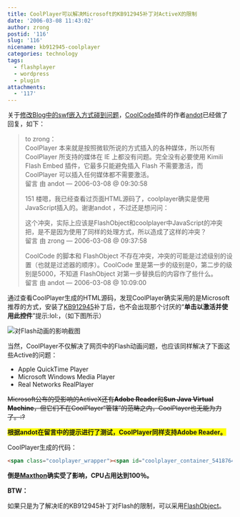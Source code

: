 ```yaml
---
title: CoolPlayer可以解决Microsoft的KB912945补丁对ActiveX的限制
date: '2006-03-08 11:43:02'
author: zrong
postid: '116'
slug: '116'
nicename: kb912945-coolplayer
categories: technology
tags:
  - flashplayer
  - wordpress
  - plugin
attachments:
  - '117'
---
```


关于[修改Blog中的swf嵌入方式碰到问题](https://blog.zengrong.net/post/115.html)，[CoolCode](http://www.coolcode.cn/?p=26)插件的作者[andot](http://www.coolcode.cn/?page_id=17)已经做了回复，如下：

> to zrong：  
>  CoolPlayer 本来就是按照微软所说的方式插入的各种媒体，所以所有
> CoolPlayer 所支持的媒体在 IE 上都没有问题。完全没有必要使用 Kimili
> Flash Embed 插件，它最多只能避免插入 Flash 不需要激活，而 CoolPlayer
> 可以插入任何媒体都不需要激活。  
>  留言 由 andot — 2006-03-08 @ 09:30:58
>
> 151
> 楼嗯，我已经查看过页面HTML源码了，coolplayer确实是使用JavaScript插入的。谢谢andot
> ，不过还是想问问：  
>
> 这个冲突，实际上应该是FlashObject和coolplayer中JavaScript的冲突把，是不是因为使用了同样的处理方式，所以造成了这样的冲突？  
>  留言 由 zrong — 2006-03-08 @ 09:37:58
>
> CoolCode 的脚本和 FlashObject
> 不存在冲突，冲突的可能是过滤级别的设置（也就是过滤器的顺序）。CoolCode
> 里是第一步的级别是0，第二步的级别是5000，不知道 FlashObject
> 对第一步替换后的内容作了些什么。  
>  留言 由 andot — 2006-03-08 @ 10:09:00

<!--more-->  

通过查看CoolPlayer生成的HTML源码，发现CoolPlayer确实采用的是Microsoft推荐的方式，安装了[KB912945](http://support.microsoft.com/kb/912945/en-us)补丁后，也不会出现那个讨厌的“**单击以激活并使用此控件**”提示:lol:，（如下图所示）

![对Flash动画的影响截图](/uploads/2006/03/activex_flash.jpg)

当然，CoolPlayer不仅解决了网页中的Flash动画问题，也应该同样解决了下面这些Active的问题：

- Apple QuickTime Player  
- Microsoft Windows Media Player  
- Real Networks RealPlayer

~~Microsoft公布的受影响的ActiveX还有**Adobe Reader**和**Sun Java Virtual Machine**，但它们不在CoolPlayer“管辖”的范畴之内，CoolPlayer也无能为力了。:?~~  

<span style="background-color: yellow; font-weight: bold">根据andot在留言中的提示进行了测试，CoolPlayer同样支持Adobe Reader。</span>

CoolPlayer生成的代码：

``` html
<span class="coolplayer_wrapper"><span id="coolplayer_container_54187641"><script type="text/javascript"><!-- load_coolplayer('<a href="/uploads/2006/03/beijing2008timer.swf\">北京2008奥运会开幕倒计时</a>', '54187641', '300', '100', 'false', 'false', 'GBK'); //--></script></span><span class="coolplayer_info" id="coolplayer_info_54187641" style="width: 298px" ondblclick="coolplayer_input(this, '300', '100', 'false', 'false', 'GBK');" title="Double click to input your media URL, and press enter to play it.">Loading...</span></span>
```

**倒是[Maxthon](http://www.maxthon.com)确实受了影响，CPU占用达到100％。**

**BTW：**  

如果只是为了解决IE的KB912945补丁对Flash的限制，可以采用[FlashObject](https://blog.zengrong.net/post/103.html)。

